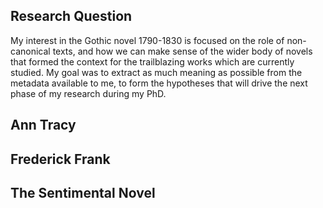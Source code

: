 ## Research Question

My interest in the Gothic novel 1790-1830 is focused on the role of non-canonical texts, and how we can make sense of the wider body of novels that formed the context for the trailblazing works which are currently studied. My goal was to extract as much meaning as possible from the metadata available to me, to form the hypotheses that will drive the next phase of my research during my PhD.

## Ann Tracy

## Frederick Frank

## The Sentimental Novel